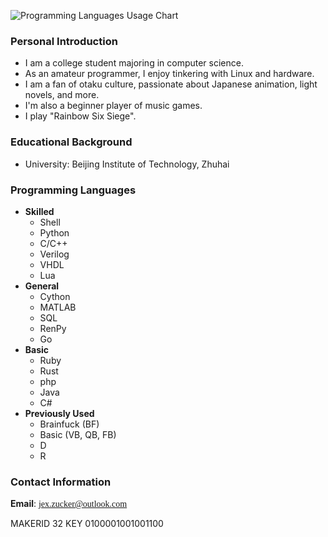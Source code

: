 ![Programming Languages Usage Chart](https://github-readme-stats.vercel.app/api/top-langs/?username=wetor&&show_icons=true&count_private=true&hide_border=true&theme=graywhite&layout=compact&langs_count=8&exclude_repo=wxGo)

### Personal Introduction

- I am a college student majoring in computer science.
- As an amateur programmer, I enjoy tinkering with Linux and hardware.
- I am a fan of otaku culture, passionate about Japanese animation, light novels, and more.
- I'm also a beginner player of music games.
- I play "Rainbow Six Siege".

### Educational Background

- University: Beijing Institute of Technology, Zhuhai

### Programming Languages

- **Skilled**
  - Shell
  - Python
  - C/C++
  - Verilog
  - VHDL
  - Lua
- **General**
  - Cython
  - MATLAB
  - SQL
  - RenPy
  - Go
- **Basic**
  - Ruby
  - Rust
  - php
  - Java
  - C#
- **Previously Used**
  - Brainfuck (BF)
  - Basic (VB, QB, FB)
  - D
  - R

### Contact Information

**Email**: <font face="Consolas">jex.zucker@outlook.com</font>

MAKERID 32 KEY 0100001001001100
